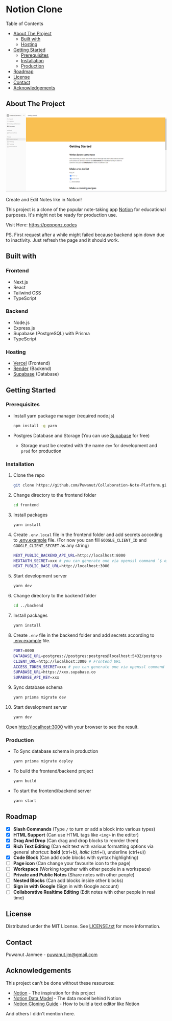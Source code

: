 # Notion Clone

Table of Contents

- [About The Project](#about-the-project)
  - [Built with](#built-with)
  - [Hosting](#hosting)
- [Getting Started](#getting-started)
  - [Prerequisites](#prerequisites)
  - [Installation](#installation)
  - [Production](#production)
- [Roadmap](#roadmap)
- [License](#license)
- [Contact](#contact)
- [Acknowledgements](#acknowledgements)

## About The Project

![first page](/img/first_page.png)

Create and Edit Notes like in Notion!

This project is a clone of the popular note-taking app [Notion](https://www.notion.so/) for educational purposes.
It's might not be ready for production use.

Visit Here: <https://pepponz.codes>

PS. First request after a while might failed because backend spin down due to inactivity. Just refresh the page and it should work.

## Built with

### Frontend

- Next.js
- React
- Tailwind CSS
- TypeScript

### Backend

- Node.js
- Express.js
- Supabase (PostgreSQL) with Prisma
- TypeScript

### Hosting

- [Vercel](https://vercel.com) (Frontend)
- [Render](https://render.com) (Backend)
- [Supabase](https://supabase.com) (Database)

## Getting Started

### Prerequisites

- Install yarn package manager (required node.js)

    ```bash
    npm install -g yarn
    ```

- Postgres Database and Storage (You can use [Supabase](https://supabase.com) for free)

  - Storage must be created with the name `dev` for development and `prod` for production

### Installation

1. Clone the repo

    ```bash
    git clone https://github.com/Puwanut/Collaboration-Note-Platform.git
    ```

2. Change directory to the frontend folder

    ```bash
    cd frontend
    ```

3. Install packages

    ```bash
    yarn install
    ```

4. Create `.env.local` file in the frontend folder and add secrets according to [.env.example](/frontend/.env.example) file. (For now you can fill `GOOGLE_CLIENT_ID` and `GOOGLE_CLIENT_SECRET` as any string)

    ```bash
    NEXT_PUBLIC_BACKEND_API_URL=http://localhost:8000
    NEXTAUTH_SECRET=xxx # you can generate one via openssl command `$ openssl rand -base64 32`
    NEXT_PUBLIC_BASE_URL=http://localhost:3000
    ```

5. Start development server

    ```bash
    yarn dev
    ```

6. Change directory to the backend folder

    ```bash
    cd ../backend
    ```

7. Install packages

    ```bash
    yarn install
    ```

8. Create `.env` file in the backend folder and add secrets according to [.env.example](/backend/.env.example) file.

    ```bash
    PORT=8000
    DATABASE_URL=postgres://postgres:postgres@localhost:5432/postgres
    CLIENT_URL=http://localhost:3000 # Frontend URL
    ACCESS_TOKEN_SECRET=xxx # you can generate one via openssl command `$ openssl rand -base64 32`
    SUPABASE_URL=https://xxx.supabase.co
    SUPABASE_API_KEY=xxx
    ```

9. Sync database schema

    ```bash
    yarn prisma migrate dev
    ```

10. Start development server

    ```bash
    yarn dev
    ```

Open [http://localhost:3000](http://localhost:3000) with your browser to see the result.

### Production

- To Sync database schema in production

    ```bash
    yarn prisma migrate deploy
    ```

- To build the frontend/backend project

    ```bash
    yarn build
    ```

- To start the frontend/backend server

    ```bash
    yarn start
    ```

## Roadmap

- [x] **Slash Commands** (Type `/` to turn or add a block into various types)
- [x] **HTML Support** (Can use HTML tags like `<img>` in the editor)
- [x] **Drag And Drop** (Can drag and drop blocks to reorder them)
- [x] **Rich Text Editing** (Can edit text with various formatting options via general shortcut: **bold** (ctrl+b), *italic* (ctrl+i), underline (ctrl+u))
- [x] **Code Block** (Can add code blocks with syntax highlighting)
- [ ] **Page icon** (Can change your favourite icon to the page)
- [ ] **Workspace** (Working together with other people in a workspace)
- [ ] **Private and Public Notes** (Share notes with other people)
- [ ] **Nested Blocks** (Can add blocks inside other blocks)
- [ ] **Sign in with Google** (Sign in with Google account)
- [ ] **Collaborative Realtime Editing** (Edit notes with other people in real time)

## License

Distributed under the MIT License. See [LICENSE.txt](/LICENSE.txt) for more information.

## Contact

Puwanut Janmee - puwanut.jm@gmail.com

## Acknowledgements

This project can't be done without these resources:

- [Notion](https://www.notion.so/) - The inspiration for this project
- [Notion Data Model](https://www.notion.so/blog/data-model-behind-notion) - The data model behind Notion
- [Notion Cloning Guide](https://medium.com/swlh/how-to-build-a-text-editor-like-notion-c510aedfdfcc) - How to build a text editor like Notion

And others I didn't mention here.

